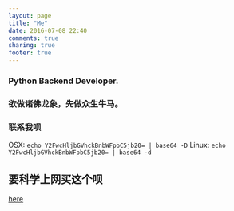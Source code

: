 ```yaml
---
layout: page
title: "Me"
date: 2016-07-08 22:40
comments: true
sharing: true
footer: true
---
```

### Python Backend Developer.
### 欲做诸佛龙象，先做众生牛马。

### 联系我呗
OSX: `echo Y2FwcHljbGVhckBnbWFpbC5jb20= | base64 -D`
Linux: `echo Y2FwcHljbGVhckBnbWFpbC5jb20= | base64 -d`
## 要科学上网买这个呗
[here](https://bwh1.net/aff.php?aff=10011)
